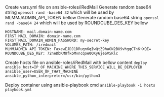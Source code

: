 Create vars.yml file on ansible-roles/iRedMail
Generate random base64 string `openssl rand -base64 32` which will be used by MLMMJADMIN_API_TOKEN bellow
Generate random base64 string `openssl rand -base64 24` which will be used by ROUNDCUBE_DES_KEY bellow

```
HOSTNAME: mail.domain-name.com
FIRST_MAIL_DOMAIN: domain-name.com
FIRST_MAIL_DOMAIN_ADMIN_PASSWORD: my-secret-key
VOLUMES_PATH: /iredmail
MLMMJADMIN_API_TOKEN: FaxewEJDJ1DRugn6qIwQtZ9haON2BU9vhgqCTn6+XQE=
ROUNDCUBE_DES_KEY: 72neDbKMUfkoMvncqoe0OKy6jeSV5Rlc
```

Create hosts file on ansible-roles/iRedMail with bellow content
`deploy ansible_host=IP_OF_MACHINE_WHERE_THIS_SERVICE_WILL_BE_DEPLOYED ansible_user=USER_OF_THAT_MACHINE ansible_python_interpreter=/usr/bin/python3`

Deploy container using ansible-playbook cmd
`ansible-playbook -i hosts playbook.yml`
